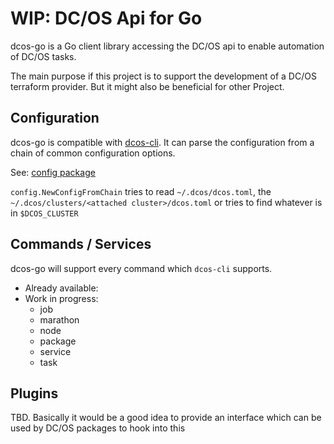 # WIP: DC/OS Api for Go

dcos-go is a Go client library accessing the DC/OS api to enable automation of
DC/OS tasks.

The main purpose if this project is to support the development of a DC/OS terraform provider. But it might also be beneficial for other Project.

## Configuration

dcos-go is compatible with [dcos-cli](https://github.com/dcos/dcos-cli). It can
parse the configuration from a chain of common configuration options.

See: [config package](./config)

`config.NewConfigFromChain` tries to read `~/.dcos/dcos.toml`, the
`~/.dcos/clusters/<attached cluster>/dcos.toml` or tries to find whatever is in
`$DCOS_CLUSTER`

## Commands / Services
dcos-go will support every command which `dcos-cli` supports.

- Already available:
- Work in progress:
  - job
  - marathon
  - node
  - package
  - service
  - task

## Plugins
TBD. Basically it would be a good idea to provide an interface which can be used by DC/OS packages to hook into this
